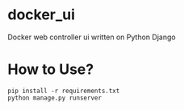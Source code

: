 # docker_ui
Docker web controller ui written on Python Django

# How to Use?
```
pip install -r requirements.txt
python manage.py runserver
```
